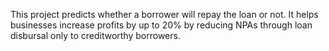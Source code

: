 This project predicts whether a borrower will repay the loan or not.
It helps businesses increase profits by up to 20% by reducing NPAs through loan disbursal only to creditworthy borrowers.
